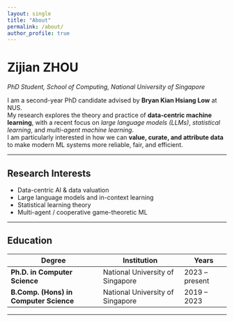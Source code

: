 ```yaml
---
layout: single
title: "About"
permalink: /about/
author_profile: true
---
```


# Zijian ZHOU  
*PhD Student, School of Computing, National University of Singapore*

I am a second-year PhD candidate advised by **Bryan Kian Hsiang Low** at NUS.  
My research explores the theory and practice of **data-centric machine learning**, with a recent focus on *large language models (LLMs)*, *statistical learning*, and *multi-agent machine learning*.  
I am particularly interested in how we can **value, curate, and attribute data** to make modern ML systems more reliable, fair, and efficient.

---

## Research Interests
- Data-centric AI & data valuation  
- Large language models and in-context learning  
- Statistical learning theory  
- Multi-agent / cooperative game-theoretic ML  

---

## Education
|Degree|Institution|Years|
|---|---|---|
|**Ph.D. in Computer Science**|National University of Singapore|2023 – present|
|**B.Comp. (Hons) in Computer Science**|National University of Singapore|2019 – 2023|
---
